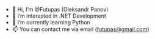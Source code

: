 - 👋 Hi, I’m @Futupas (Oleksandr Panov)
- 👀 I’m interested in .NET Development
- 🌱 I’m currently learning Python
- 📫 You can contact me via email (futupas@gmail.com)

<!---
Futupas/Futupas is a ✨ special ✨ repository because its `README.md` (this file) appears on your GitHub profile.
You can click the Preview link to take a look at your changes.
--->
